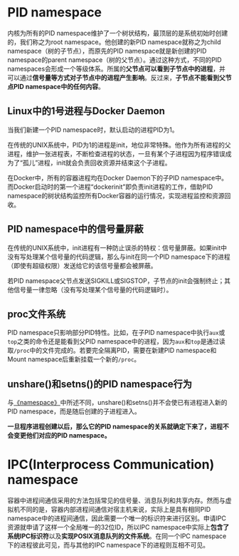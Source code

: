 # PID namespace

内核为所有的PID namespace维护了一个树状结构，最顶层的是系统初始时创建的，我们称之为root namespace。他创建的新PID namespace就称之为child namespace（树的子节点），而原先的PID namespace就是新创建的PID namespace的parent namespace（树的父节点）。通过这种方式，不同的PID namespaces会形成一个等级体系。所属的**父节点可以看到子节点中的进程**，并可以通过**信号量等方式对子节点中的进程产生影响**。反过来，**子节点不能看到父节点PID namespace中的任何内容**。

## Linux中的1号进程与Docker Daemon

当我们新建一个PID namespace时，默认启动的进程PID为1。

在传统的UNIX系统中，PID为1的进程是init，地位非常特殊。他作为所有进程的父进程，维护一张进程表，不断检查进程的状态，一旦有某个子进程因为程序错误成为了“孤儿”进程，init就会负责回收资源并结束这个子进程。

在Docker中，所有的容器进程均在Docker Daemon下的子PID namespace中。而Docker启动时的第一个进程“dockerinit”即负责init进程的工作，借助PID namespace的树状结构监控所有Docker容器的运行情况，实现进程监控和资源回收。

## PID namespace中的信号量屏蔽

在传统的UNIX系统中，init进程有一种防止误杀的特权：信号量屏蔽。如果init中没有写处理某个信号量的代码逻辑，那么与init在同一个PID namespace下的进程（即使有超级权限）发送给它的该信号量都会被屏蔽。

若PID namespace父节点发送SIGKILL或SIGSTOP，子节点的init会强制终止；其他信号量一律忽略（没有写处理某个信号量的代码逻辑时）。

## proc文件系统

PID namespace只影响部分PID特性。比如，在子PID namespace中执行`aux`或`top`之类的命令还是能看到父PID namespace中的进程，因为`aux`和`top`是通过读取`/proc`中的文件完成的。若要完全隔离PID，需要在新建PID namespace和Mount namespace后重新挂载一个新的`/proc`。

## unshare()和setns()的PID namespace行为

与[《namespace》](../namespace.md)中所述不同，unshare()和setns()并不会使已有进程进入新的PID namespace，而是随后创建的子进程进入。

**一旦程序进程创建以后，那么它的PID namespace的关系就确定下来了，进程不会变更他们对应的PID namespace。**

# IPC(Interprocess Communication) namespace

容器中进程间通信采用的方法包括常见的信号量、消息队列和共享内存。然而与虚拟机不同的是，容器内部进程间通信对宿主机来说，实际上是具有相同PID namespace中的进程间通信，因此需要一个唯一的标识符来进行区别。申请IPC资源就申请了这样一个全局唯一的32位ID，所以IPC namespace中实际上**包含了系统IPC标识符**以及**实现POSIX消息队列的文件系统**。在同一个IPC namespace下的进程彼此可见，而与其他的IPC namespace下的进程则互相不可见。
